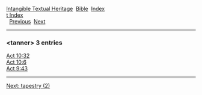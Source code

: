 [Intangible Textual Heritage](../../index)  [Bible](../index) 
[Index](index)   
[t Index](_t_)  
  [Previous](c11290)  [Next](c11292) 

------------------------------------------------------------------------

### &lt;tanner&gt; 3 entries

[Act 10:32](../kjv/act010.htm#032)  
[Act 10:6](../kjv/act010.htm#006)  
[Act 9:43](../kjv/act009.htm#043)  

------------------------------------------------------------------------

[Next: tapestry (2)](c11292)
